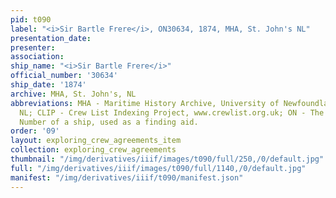 ```yaml
---
pid: t090
label: "<i>Sir Bartle Frere</i>, ON30634, 1874, MHA, St. John's NL"
presentation_date:
presenter:
association:
ship_name: "<i>Sir Bartle Frere</i>"
official_number: '30634'
ship_date: '1874'
archive: MHA, St. John's, NL
abbreviations: MHA - Maritime History Archive, University of Newfoundland, St. John's
  NL; CLIP - Crew List Indexing Project, www.crewlist.org.uk; ON - The permanent Official
  Number of a ship, used as a finding aid.
order: '09'
layout: exploring_crew_agreements_item
collection: exploring_crew_agreements
thumbnail: "/img/derivatives/iiif/images/t090/full/250,/0/default.jpg"
full: "/img/derivatives/iiif/images/t090/full/1140,/0/default.jpg"
manifest: "/img/derivatives/iiif/t090/manifest.json"
---
```

